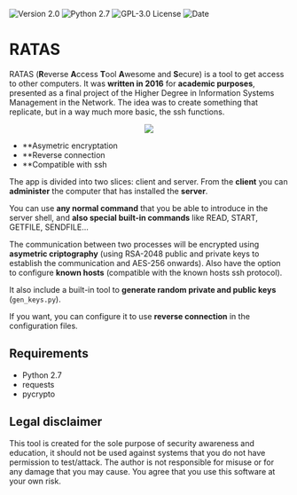 ![[Version 2.0](https://github.com/R3nt0n)](http://img.shields.io/badge/version-v2.0-orange.svg)
![[Python 2.7](https://github.com/R3nt0n)](http://img.shields.io/badge/python-2.7-blue.svg)
![[GPL-3.0 License](https://github.com/R3nt0n)](https://img.shields.io/badge/license-GPL%203.0-brightgreen.svg)
![[Date](https://github.com/R3nt0n)](http://img.shields.io/badge/date-2016-yellow.svg)



# RATAS
RATAS (**R**everse **A**ccess **T**ool **A**wesome and **S**ecure) is a tool to get access to other computers. 
It was **written in 2016** for **academic purposes**, presented as a final project of the Higher Degree in Information Systems Management in the Network. The idea was to create something that replicate, but in a way much more basic, the ssh functions.  
  
  
<p align="center"><img src="https://github.com/R3nt0n/ratas/blob/master/remote-shell.png" /></p>


+ **Asymetric encryptation
+ **Reverse connection
+ **Compatible with ssh

The app is divided into two slices: client and server. From the **client** you can **administer** the computer that has installed the **server**.

You can use **any normal command** that you be able to introduce in the server shell, and **also special built-in commands** like READ, START, GETFILE, SENDFILE... 

The communication between two processes will be encrypted using **asymetric criptography** (using RSA-2048 public and private keys to establish the communication and AES-256 onwards). Also have the option to configure **known hosts** (compatible with the known hosts ssh protocol).

It also include a built-in tool to **generate random private and public keys** (`gen_keys.py`).

If you want, you can configure it to use **reverse connection** in the configuration files.
 

## Requirements
+ Python 2.7
+ requests
+ pycrypto


## Legal disclaimer
This tool is created for the sole purpose of security awareness and education, it should not be used against systems that you do not have permission to test/attack. The author is not responsible for misuse or for any damage that you may cause. You agree that you use this software at your own risk.
